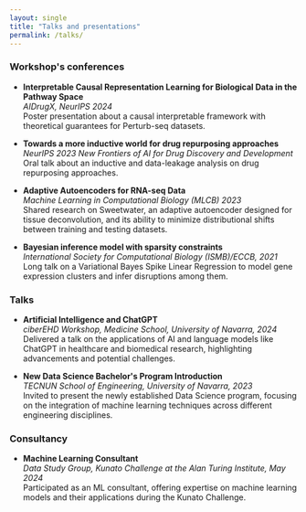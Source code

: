 ```yaml
---
layout: single
title: "Talks and presentations"
permalink: /talks/
---
```


### Workshop's conferences 

- **Interpretable Causal Representation Learning for Biological Data in the Pathway Space**  
  *AIDrugX, NeurIPS 2024*  
  Poster presentation about a causal interpretable framework with theoretical guarantees for Perturb-seq datasets.

- **Towards a more inductive world for drug repurposing approaches**  
  *NeurIPS 2023 New Frontiers of AI for Drug Discovery and Development*  
  Oral talk about an inductive and data-leakage analysis on drug repurposing approaches.

- **Adaptive Autoencoders for RNA-seq Data**  
  *Machine Learning in Computational Biology (MLCB) 2023*  
  Shared research on Sweetwater, an adaptive autoencoder designed for tissue deconvolution, and its ability to minimize distributional shifts between training and testing datasets.

- **Bayesian inference model with sparsity constraints**  
  *International Society for Computational Biology (ISMB)/ECCB, 2021*  
  Long talk on a Variational Bayes Spike Linear Regression to model gene expression clusters and infer disruptions among them.

  
### Talks 

- **Artificial Intelligence and ChatGPT**  
  *ciberEHD Workshop, Medicine School, University of Navarra, 2024*  
  Delivered a talk on the applications of AI and language models like ChatGPT in healthcare and biomedical research, highlighting advancements and potential challenges.

- **New Data Science Bachelor's Program Introduction**  
  *TECNUN School of Engineering, University of Navarra, 2023*  
  Invited to present the newly established Data Science program, focusing on the integration of machine learning techniques across different engineering disciplines.

### Consultancy

- **Machine Learning Consultant**  
  *Data Study Group, Kunato Challenge at the Alan Turing Institute, May 2024*  
  Participated as an ML consultant, offering expertise on machine learning models and their applications during the Kunato Challenge.